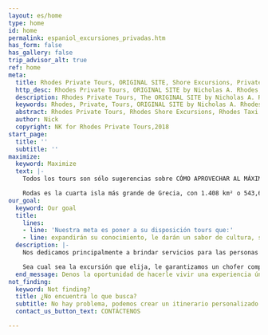 ```yaml
---
layout: es/home
type: home
id: home
permalink: espaniol_excursiones_privadas.htm
has_form: false
has_gallery: false
trip_advisor_alt: true
ref: home
meta:
  title: Rhodes Private Tours, ORIGINAL SITE, Shore Excursions, Private Day Tours, Rhodes Taxi Tours
  http_desc: Rhodes Private Tours, ORIGINAL SITE by Nicholas A. Rhodes, Rhodes Shore Excursions, Private Day Tours, Rhodes Taxi Tours, Rhodes Allure Tours, Sightseeing group tours, VIP Tour Services and custom city tours of Rhodes Island Greece
  description: Rhodes Private Tours, The ORIGINAL SITE by Nicholas A. Rhodes, Shore Excursions, Private Day Tours, Rhodes Allure Tours and Taxi Tours
  keywords: Rhodes, Private, Tours, ORIGINAL SITE by Nicholas A. Rhodes, shore, excursions, day tours, allure tours, taxi tours, driving, guided, walking, customized, tailored, executive, accessible, limo ,VIP services, island tour
  abstract: Rhodes Private Tours, Rhodes Shore Excursions, Rhodes Taxi Tours
  author: Nick
  copyright: NK for Rhodes Private Tours,2018
start_page:
  title: ''
  subtitle: ''
maximize:
  keyword: Maximize
  text: |-
    Todos los tours son sólo sugerencias sobre CÓMO APROVECHAR AL MÁXIMO su corta visita a la Isla. 

    Rodas es la cuarta isla más grande de Grecia, con 1.408 km² o 543,6 millas². Sabemos cómo utilizar su valioso tiempo de viaje de la manera más eficiente...
our_goal:
  keyword: Our goal
  title:
    lines:
    - line: 'Nuestra meta es poner a su disposición tours que:'
    - line: expandirán su conocimiento, le darán un sabor de cultura, satisfarán su curiosidad y alimentarán su alma.
  description: |-
    Nos dedicamos principalmente a brindar servicios para las personas que visitan Rodas por un periodo corto de tiempo y que quieren sacarle el mayor provecho posible a su visita a esta isla majestuosa. Nuestra prioridad es proveer servicios consistentes y de alta calidad para todos nuestros clientes. Es nuestro objetivo hacer que nuestros honorables invitados se lleven una impresión agradable y duradera de la isla de Rodas, una isla verdaderamente extraordinaria. Nuestros tours incluyen excursiones de vino, tours familiares y tours de playa. En Rodas también ofrecemos tours adaptados para adultos mayores con el fin de que haya algo disponible para el deleite de todos. Los visitantes pueden esperar visitar las maravillas naturales de Rodas como así también sus espectaculares miradores y paisajes escénicos.

    Sea cual sea la excursión que elija, le garantizamos un chofer competente o un guía apasionado y autorizado, quien le revelará la belleza de la isla. Nuestros tours planeados han estado proporcionando a nuestros huéspedes experiencias memorables por más de tres décadas, y usted lo notará cuando nos conozca. Nuestros servicios de primer nivel hablarán más fuerte que cualquier descripción o carta de experiencia.
  end_message: Denos la oportunidad de hacerle vivir una experiencia única e inolvidable. ¡Estarás muy contento de haberlo hecho!
not_finding:
  keyword: Not finding?
  title: ¿No encuentra lo que busca?
  subtitle: No hay problema, podemos crear un itinerario personalizado para usted. ¡Cuéntenos de su tour!
  contact_us_button_text: CONTÁCTENOS

---
```


